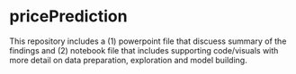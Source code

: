 # pricePrediction


This repository includes a (1) powerpoint file that discuess summary of the findings and (2) notebook file that includes supporting code/visuals with more detail on data preparation, exploration and model building. 
